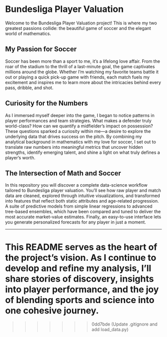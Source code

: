 
# Bundesliga Player Valuation

Welcome to the Bundesliga Player Valuation project! This is where my two greatest passions collide: the beautiful game of soccer and the elegant world of mathematics.

## My Passion for Soccer

Soccer has been more than a sport to me, it’s a lifelong love affair. From the roar of the stadium to the thrill of a last-minute goal, the game captivates millions around the globe. Whether I’m watching my favorite teams battle it out or playing a quick pick-up game with friends, each match fuels my excitement and inspires me to learn more about the intricacies behind every pass, dribble, and shot.

## Curiosity for the Numbers

As I immersed myself deeper into the game, I began to notice patterns in player performances and team strategies. What makes a defender truly world-class? How can we quantify a midfielder’s impact on possession? These questions sparked a curiosity within me—a desire to explore the underlying data that drives success on the pitch. By combining my analytical background in mathematics with my love for soccer, I set out to translate raw numbers into meaningful metrics that uncover hidden strengths, identify emerging talent, and shine a light on what truly defines a player’s worth.


## The Intersection of Math and Soccer

In this repository you will discover a complete data-science workflow tailored to Bundesliga player valuation. You’ll see how raw player and match data are cleaned, explored through intuitive visualizations, and transformed into features that reflect both static attributes and age-related progression. A suite of predictive models from simple linear regressions to advanced tree-based ensembles, which have been compared and tuned to deliver the most accurate market-value estimates. Finally, an easy-to-use interface lets you generate personalized forecasts for any player in just a moment.


---

This README serves as the heart of the project’s vision. As I continue to develop and refine my analysis, I’ll share stories of discovery, insights into player performance, and the joy of blending sports and science into one cohesive journey.
=======
>>>>>>> 0dd7bde (Update .gitignore and add load_data.py)
